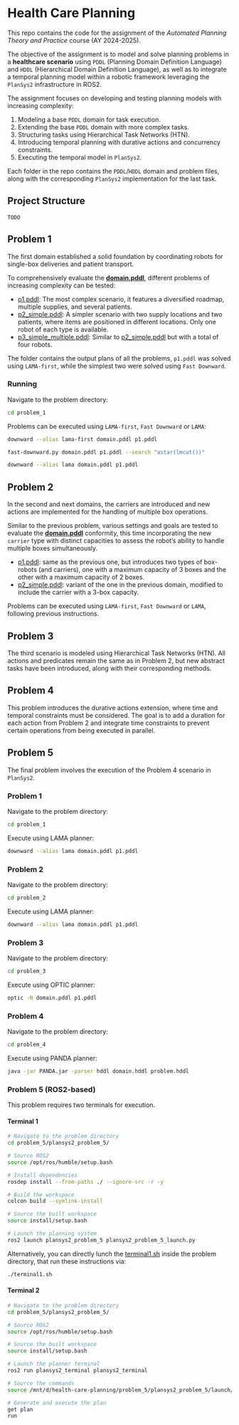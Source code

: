 # Health Care Planning
This repo contains the code for the assignment of the *Automated Planning Theory and Practice* course (AY 2024-2025). 

The objective of the assignment is to model and solve planning problems in a **healthcare scenario** using `PDDL` (Planning Domain Definition Language) and `HDDL` (Hierarchical Domain Definition Language), as well as to integrate a temporal planning model within a robotic framework leveraging the `PlanSys2` infrastructure in ROS2. 

The assignment focuses on developing and testing planning models with increasing complexity:
1. Modeling a base `PDDL` domain for task execution.
2. Extending the base `PDDL` domain with more complex tasks.
3. Structuring tasks using Hierarchical Task Networks (HTN).
4. Introducing temporal planning with durative actions and
concurrency constraints.
5. Executing the temporal model in `PlanSys2`.

Each folder in the repo contains the `PDDL`/`HDDL` domain and problem files, along with the corresponding `PlanSys2` implementation for the last task. 

## Project Structure

```
TODO
```

## Problem 1
The first domain established a solid foundation by coordinating robots for single-box deliveries and patient transport.

To comprehensively evaluate the **[domain.pddl](/problem_1/domain.pddl)**, different problems of increasing complexity can be tested:
- [p1.pddl](/problem_1/p1.pddl): The most complex scenario, it features a diversified roadmap, multiple supplies, and several patients.
- [p2_simple.pddl](/problem_2/p2_simple.pddl): A simpler scenario with two supply locations and two patients, where items are positioned in different locations. Only one robot of each type is available.
- [p3_simple_multiple.pddl](/problem_1/p3_simple_multiple.pddl): Similar to [p2_simple.pddl](/problem_2/p2_simple.pddl) but with a total of four robots. 

The folder contains the output plans of all the problems, `p1.pddl` was solved using `LAMA-first`, while the simplest two were solved using `Fast Downward`. 

### Running 
Navigate to the problem directory:
```bash
cd problem_1
```
Problems can be executed using `LAMA-first`, `Fast Downward` or `LAMA`:
```bash
downward --alias lama-first domain.pddl p1.pddl
```

```bash
fast-downward.py domain.pddl p1.pddl --search "astar(lmcut())"
```
```bash
downward --alias lama domain.pddl p1.pddl
```

## Problem 2
In the second and next domains, the carriers are introduced and new actions are implemented for the handling of multiple box operations.


Similar to the previous problem, various settings and goals are tested to evaluate the **[domain.pddl](/problem_2/domain.pddl)** conformity, this time incorporating the new `carrier` type with distinct capacities to assess the robot’s ability to handle multiple boxes simultaneously.
- [p1.pddl](/problem_2/p1.pddl): same as the previous one, but introduces two types of box-robots (and carriers), one with a maximum capacity of 3 boxes and the other with a maximum capacity of 2 boxes.
- [p2_simple.pddl](/problem_2/p2_simple.pddl): variant of the one in the previous domain, modified to include the carrier with a 3-box capacity.

Problems can be executed using `LAMA-first`, `Fast Downward` or `LAMA`, following previous instructions. 

## Problem 3
The third scenario is modeled using Hierarchical Task Networks (HTN). All actions and predicates remain the same as in Problem 2, but new abstract tasks have been introduced, along with their corresponding methods.
## Problem 4
This problem introduces the durative actions extension, where time and temporal constraints must be considered. The goal is to add a duration for each action from Problem 2 and integrate time constraints to prevent certain operations from being executed in parallel. 
## Problem 5
The final problem involves the execution of the Problem 4 scenario in `PlanSys2`.

### Problem 1
Navigate to the problem directory:
```bash
cd problem_1
```
Execute using LAMA planner:
```bash
downward --alias lama domain.pddl p1.pddl
```

### Problem 2
Navigate to the problem directory:
```bash
cd problem_2
```
Execute using LAMA planner:
```bash
downward --alias lama domain.pddl p1.pddl
```

### Problem 3
Navigate to the problem directory:
```bash
cd problem_3
```
Execute using OPTIC planner:
```bash
optic -N domain.pddl p1.pddl
```

### Problem 4
Navigate to the problem directory:
```bash
cd problem_4
```
Execute using PANDA planner:
```bash
java -jar PANDA.jar -parser hddl domain.hddl problem.hddl
```

### Problem 5 (ROS2-based)
This problem requires two terminals for execution.

#### Terminal 1
```bash
# Navigate to the problem directory
cd problem_5/plansys2_problem_5/

# Source ROS2
source /opt/ros/humble/setup.bash

# Install dependencies
rosdep install --from-paths ./ --ignore-src -r -y

# Build the workspace
colcon build --symlink-install

# Source the built workspace
source install/setup.bash

# Launch the planning system
ros2 launch plansys2_problem_5 plansys2_problem_5_launch.py
```

Alternatively, you can directly lunch the [terminal1.sh](/problem_5/plansys2_problem_5/terminal1.sh) inside the problem directory, that run these instructions via:
```bash
./terminal1.sh
```


#### Terminal 2
```bash
# Navigate to the problem directory
cd problem_5/plansys2_problem_5/

# Source ROS2
source /opt/ros/humble/setup.bash

# Source the built workspace
source install/setup.bash

# Launch the planner terminal
ros2 run plansys2_terminal plansys2_terminal

# Source the commands
source /mnt/d/health-care-planning/problem_5/plansys2_problem_5/launch/commands

# Generate and execute the plan
get plan
run
```

